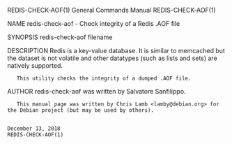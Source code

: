 REDIS-CHECK-AOF(1)                                                               General Commands Manual                                                               REDIS-CHECK-AOF(1)

NAME
       redis-check-aof - Check integrity of a Redis .AOF file

SYNOPSIS
       redis-check-aof filename

DESCRIPTION
       Redis is a key-value database. It is similar to memcached but the dataset is not volatile and other datatypes (such as lists and sets) are natively supported.

       This utility checks the integrity of a dumped .AOF file.

AUTHOR
       redis-check-aof was written by Salvatore Sanfilippo.

       This manual page was written by Chris Lamb <lamby@debian.org> for the Debian project (but may be used by others).

                                                                                    December 13, 2018                                                                  REDIS-CHECK-AOF(1)
